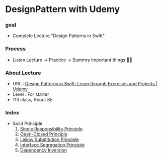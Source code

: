 DesignPattern with Udemy
====================

### goal 

 - Complete Lecture "Design Patterns in Swift"


### Process

- Listen Lecture -> Practice -> Summry Important things :man_student:

### About Lecture 

- URL :  [Design Patterns in Swift: Learn through Exercises and Projects | Udemy](https://www.udemy.com/course/design-patterns-swift/) 
- Level : For starter
- 113 class, About 8h

### Index

- Solid Principle
  1. [Single Responsibility Principle](https://www.notion.so/Single-Responsibility-Principle-4fb972ea6958497596dea735e3faf7b0)
  2. [Open-Closed Principle](https://www.notion.so/Open-Closed-Principle-076d0cccfa9f4c4384d24313ae51e2cd)
  3. [Liskov Substitution Principle](https://www.notion.so/Liskov-Substitution-Principle-02f0137695fa486c8dd4918cc9a10999)
  4. [Interface Segregation Principle](https://www.notion.so/Interface-Segregation-Principle-d1c808b72dcf4e3e9bd9b16e7a093957)
  5. [Dependency Inversion](https://www.notion.so/Dependency-Inversion-Principle-e99d86b431114af9bab704e23a747650)


